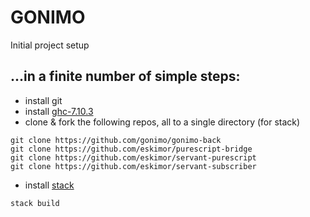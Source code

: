 GONIMO
======

Initial project setup

...in a finite number of simple steps:
--------------------------------------

- install git
- install [ghc-7.10.3][1]
- clone & fork the following repos, all to a single directory (for stack)

```
git clone https://github.com/gonimo/gonimo-back
git clone https://github.com/eskimor/purescript-bridge
git clone https://github.com/eskimor/servant-purescript
git clone https://github.com/eskimor/servant-subscriber
```

- install [stack][2]

```
stack build
```

[1]: https://www.haskell.org/
[2]: http://docs.haskellstack.org/en/stable/README/
